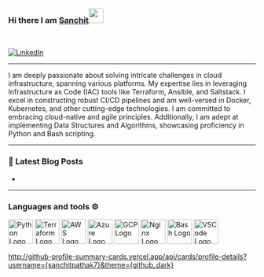 ### Hi there I am [Sanchit](https://sanchitpathak.com)<img src="https://raw.githubusercontent.com/MartinHeinz/MartinHeinz/master/wave.gif" width="30px">
<br/>

[![LinkedIn](https://img.shields.io/badge/linkedin-%230077B5.svg?style=for-the-badge&logo=linkedin&logoColor=white)](https://www.linkedin.com/in/sanchit-pathak7/)

---

I am deeply passionate about solving intricate challenges in cloud infrastructure, spanning various platforms. My expertise lies in leveraging Infrastructure as Code (IAC) tools like Terraform, Ansible, and Saltstack. I excel in constructing robust CI/CD pipelines and am well-versed in Docker, Kubernetes, and other cutting-edge technologies. I am committed to embracing cloud-native and agile principles. Additionally, I am adept at implementing Data Structures and Algorithms, showcasing proficiency in Python and Bash scripting.

---
### 📕 Latest Blog Posts
<!-- BLOG-POST-LIST:START -->
- 

---
### Languages and tools ⚙️
<p>
<img src="https://cdn.worldvectorlogo.com/logos/python-5.svg" alt="Python Logo" width="50" height="50"/> <img src="https://user-images.githubusercontent.com/25181517/183345121-36788a6e-5462-424a-be67-af1ebeda79a2.png" alt="Terraform Logo" width="50" height="50"/> <img src="https://cdn.worldvectorlogo.com/logos/aws-2.svg" alt="AWS Logo" width="50" height="50"/> <img src="https://cdn.worldvectorlogo.com/logos/azure-1.svg" alt="Azure Logo" width="50" height="50"/> <img src="https://user-images.githubusercontent.com/25181517/183911547-990692bc-8411-4878-99a0-43506cdb69cf.png" alt="GCP Logo" width="50" height="50"/> <img src="https://user-images.githubusercontent.com/25181517/183345125-9a7cd2e6-6ad6-436f-8490-44c903bef84c.png" alt="Nginx Logo" width="50" height="50"/> <img src="https://cdn.worldvectorlogo.com/logos/bash-1.svg" alt="Bash Logo" width="50" height="50"/> <img src="https://cdn.worldvectorlogo.com/logos/visual-studio-code-1.svg" alt="VSCode Logo" width="50" height="50"/>
</p>

http://github-profile-summary-cards.vercel.app/api/cards/profile-details?username={sanchitpathak7}&theme={github_dark}
